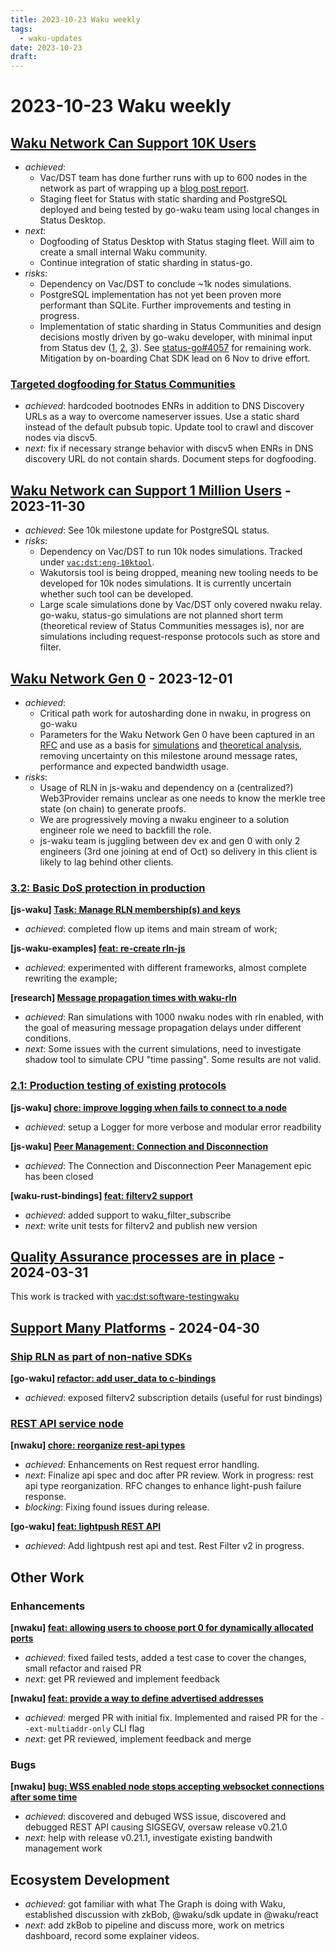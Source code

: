 ```yaml
---
title: 2023-10-23 Waku weekly
tags:
  - waku-updates
date: 2023-10-23
draft:
---
```


# 2023-10-23 Waku weekly

## [Waku Network Can Support 10K Users](https://github.com/waku-org/pm/issues/12)


- _achieved_:
	- Vac/DST team has done further runs with up to 600 nodes in the network as part of wrapping up a [blog post report](https://github.com/vacp2p/vac.dev/pull/123).
	- Staging fleet for Status with static sharding and PostgreSQL deployed and being tested by go-waku team using local changes in Status Desktop.
- _next_:
	- Dogfooding of Status Desktop with Status staging fleet. Will aim to create a small internal Waku community.
	- Continue integration of static sharding in status-go.
- _risks_:
	- Dependency on Vac/DST to conclude ~1k nodes simulations.
	- PostgreSQL implementation has not yet been proven more performant than SQLite. Further improvements and testing in progress.
	- Implementation of static sharding in Status Communities and design decisions mostly driven by go-waku developer, with minimal input from Status dev ([1](https://github.com/status-im/status-go/pull/4161), [2](https://github.com/status-im/status-go/pull/4094), [3](https://github.com/status-im/status-go/pull/4093)). See [status-go#4057](https://github.com/status-im/status-go/issues/4057) for remaining work. Mitigation by on-boarding Chat SDK lead on 6 Nov to drive effort.

### [Targeted dogfooding for Status Communities](https://github.com/waku-org/pm/issues/97)


- _achieved_: hardcoded bootnodes ENRs in addition to DNS Discovery URLs as a way to overcome nameserver issues. Use a static shard instead of the default pubsub topic. Update tool to crawl and discover nodes via discv5.
- _next_:  fix if necessary strange behavior with discv5 when ENRs in DNS discovery URL do not contain shards. Document steps for dogfooding.

## [Waku Network can Support 1 Million Users](https://github.com/waku-org/pm/issues/83) - 2023-11-30


- _achieved_: See 10k milestone update for PostgreSQL status.
- _risks_:
	- Dependency on Vac/DST to run 10k nodes simulations.  Tracked under
		[`vac:dst:eng-10ktool`](https://roadmap.logos.co/tags/vac-updates).
	- Wakutorsis tool is being dropped, meaning new tooling needs to be developed for 10k nodes simulations. It is currently uncertain whether such tool can be developed.
	- Large scale simulations done by Vac/DST only covered nwaku relay. go-waku, status-go simulations are not planned short term (theoretical review of Status Communities messages is), nor are simulations including request-response protocols such as store and filter.

## [Waku Network Gen 0](https://github.com/waku-org/pm/issues/50) - 2023-12-01


- _achieved_:
	- Critical path work for autosharding done in nwaku, in progress on go-waku
	- Parameters for the Waku Network Gen 0 have been captured in an [RFC](https://rfc.vac.dev/spec/64/) and use as a basis for [simulations](https://github.com/waku-org/research/issues/23) and [theoretical analysis](https://github.com/waku-org/research/issues/31), removing uncertainty on this milestone around message rates, performance and expected bandwidth usage.
- _risks_:
	- Usage of RLN in js-waku and dependency on a (centralized?) Web3Provider remains unclear as one needs to know the merkle tree state (on chain) to generate proofs.
	- We are progressively moving a nwaku engineer to a solution engineer role we need to backfill the role.
	- js-waku team is juggling between dev ex and gen 0 with only 2 engineers (3rd one joining at end of Oct) so delivery in this client is likely to lag behind other clients.

### [3.2: Basic DoS protection in production](https://github.com/waku-org/pm/issues/70)

**[js-waku] [Task: Manage RLN membership(s) and keys](https://github.com/waku-org/js-waku/issues/1600)**

- _achieved_: completed flow up items and main stream of work;

**[js-waku-examples] [feat: re-create rln-js](https://github.com/waku-org/js-waku-examples/issues/279)**

- _achieved_: experimented with different frameworks, almost complete rewriting the example;

**[research] [Message propagation times with waku-rln](https://github.com/waku-org/research/issues/42)**

- _achieved_: Ran simulations with 1000 nwaku nodes with rln enabled, with the goal of measuring message propagation delays under different conditions.
- _next_: Some issues with the current simulations, need to investigate shadow tool to simulate CPU "time passing". Some results are not valid.

### [2.1: Production testing of existing protocols](https://github.com/waku-org/pm/issues/49)

**[js-waku] [chore: improve logging when fails to connect to a node](https://github.com/waku-org/js-waku/issues/1408)**

- _achieved_: setup a Logger for more verbose and modular error readbility

**[js-waku] [Peer Management: Connection and Disconnection](https://github.com/waku-org/js-waku/issues/914)**

- _achieved_: The Connection and Disconnection Peer Management epic has been closed

**[waku-rust-bindings] [feat: filterv2 support](https://github.com/waku-org/waku-rust-bindings/issues/71)**

- _achieved_: added support to waku_filter_subscribe
- _next_: write unit tests for filterv2 and publish new version

## [Quality Assurance processes are in place](https://github.com/waku-org/pm/issues/73) - 2024-03-31


This work is tracked with [vac:dst:software-testingwaku](https://roadmap.logos.co/vac/dst/#software-testingwaku)

## [Support Many Platforms](https://github.com/waku-org/pm/issues/42) - 2024-04-30

### [Ship RLN as part of non-native SDKs](https://github.com/waku-org/pm/issues/88)

**[go-waku] [refactor: add user_data to c-bindings](https://github.com/waku-org/go-waku/issues/788)**

- _achieved_: exposed filterv2 subscription details (useful for rust bindings)

### [REST API service node](https://github.com/waku-org/pm/issues/82)

**[nwaku] [chore: reorganize rest-api types](https://github.com/waku-org/nwaku/issues/2121)**

- _achieved_: Enhancements on Rest request error handling.
- _next_: Finalize api spec and doc after PR review. Work in progress: rest api type reorganization. RFC changes to enhance light-push failure response.
- _blocking_: Fixing found issues during release.

**[go-waku] [feat: lightpush REST API](https://github.com/waku-org/go-waku/issues/813)**

- _achieved_: Add lightpush rest api and test. Rest Filter v2 in progress.

## Other Work

### Enhancements

**[nwaku] [feat: allowing users to choose port 0 for dynamically allocated ports](https://github.com/waku-org/nwaku/issues/2042)**

- _achieved_: fixed failed tests, added a test case to cover the changes, small refactor and raised PR
- _next_: get PR reviewed and implement feedback

**[nwaku] [feat: provide a way to define advertised addresses](https://github.com/waku-org/nwaku/issues/1797)**

- _achieved_: merged PR with initial fix. Implemented and raised PR for the `--ext-multiaddr-only` CLI flag
- _next_: get PR reviewed, implement feedback and merge

### Bugs

**[nwaku] [bug: WSS enabled node stops accepting websocket connections after some time](https://github.com/waku-org/nwaku/issues/2140)**

- _achieved_: discovered and debuged WSS issue, discovered and debugged REST API causing SIGSEGV, oversaw release v0.21.0
- _next_: help with release v0.21.1, investigate existing bandwith management work

## Ecosystem Development

- _achieved_: got familiar with what The Graph is doing with Waku, established discussion with zkBob, @waku/sdk update in @waku/react
- _next_: add zkBob to pipeline and discuss more, work on metrics dashboard, record some explainer videos.
